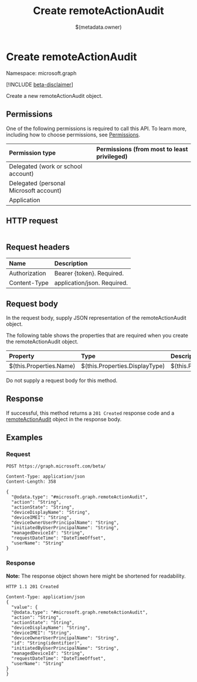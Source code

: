 ﻿---
title: "Create remoteActionAudit"
description: ""
localization_priority: Normal
author: "$(metadata.owner)"
ms.prod: "microsoft-identity-platform"
doc_type: "apiPageType"
---

# Create remoteActionAudit

Namespace: microsoft.graph

[!INCLUDE [beta-disclaimer](../../includes/beta-disclaimer.md)]

Create a new remoteActionAudit object.

## Permissions

One of the following permissions is required to call this API. To learn more, including how to choose permissions, see [Permissions](/graph/permissions-reference).

| Permission type                        | Permissions (from most to least privileged) |
| :------------------------------------- | :------------------------------------------ |
| Delegated (work or school account)     |                                             |
| Delegated (personal Microsoft account) |                                             |
| Application                            |                                             |

## HTTP request

<!-- {
  "blockType": "ignored"
}
-->

```http

```

## Request headers

| Name          | Description                 |
| :------------ | :-------------------------- |
| Authorization | Bearer {token}. Required.   |
| Content-Type  | application/json. Required. |

## Request body

In the request body, supply JSON representation of the remoteActionAudit object.

The following table shows the properties that are required when you create the remoteActionAudit object.

| Property                | Type                           | Description                           |
| :---------------------- | :----------------------------- | :------------------------------------ |
| $(this.Properties.Name) | $(this.Properties.DisplayType) | $(this.Properties.DisplayDescription) |

Do not supply a request body for this method.

## Response

If successful, this method returns a `201 Created` response code and a [remoteActionAudit](../resources/remoteActionAudit.md) object in the response body.

## Examples

### Request

<!-- {
  "blockType": "request",
  "name": "create_remoteactionaudit"
}
-->

```http
POST https://graph.microsoft.com/beta/

Content-Type: application/json
Content-Length: 358

{
  "@odata.type": "#microsoft.graph.remoteActionAudit",
  "action": "String",
  "actionState": "String",
  "deviceDisplayName": "String",
  "deviceIMEI": "String",
  "deviceOwnerUserPrincipalName": "String",
  "initiatedByUserPrincipalName": "String",
  "managedDeviceId": "String",
  "requestDateTime": "DateTimeOffset",
  "userName": "String"
}

```

### Response

**Note:** The response object shown here might be shortened for readability.

<!-- {
  "blockType": "response",
  "truncated": true,
  "@odata.type": "microsoft.management.services.api.remoteActionAudit"
}
-->

```http
HTTP 1.1 201 Created

Content-Type: application/json
{
  "value": {
  "@odata.type": "#microsoft.graph.remoteActionAudit",
  "action": "String",
  "actionState": "String",
  "deviceDisplayName": "String",
  "deviceIMEI": "String",
  "deviceOwnerUserPrincipalName": "String",
  "id": "String(identifier)",
  "initiatedByUserPrincipalName": "String",
  "managedDeviceId": "String",
  "requestDateTime": "DateTimeOffset",
  "userName": "String"
}
}

```